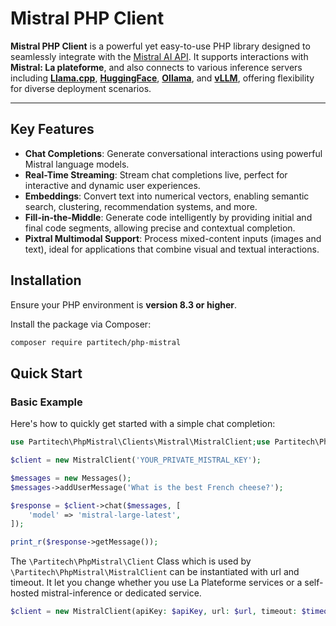 # Mistral PHP Client

**Mistral PHP Client** is a powerful yet easy-to-use PHP library designed to seamlessly integrate with the [Mistral AI API](https://docs.mistral.ai/api/). It supports interactions with **Mistral: La plateforme**, and also connects to various inference servers including 
[**Llama.cpp**](https://github.com/ggml-org/llama.cpp), [**HuggingFace**](https://huggingface.co/), [**Ollama**](https://ollama.com/), and [**vLLM**](https://github.com/vllm-project/vllm), offering flexibility for diverse deployment scenarios.

---

## Key Features

- **Chat Completions**: Generate conversational interactions using powerful Mistral language models.
- **Real-Time Streaming**: Stream chat completions live, perfect for interactive and dynamic user experiences.
- **Embeddings**: Convert text into numerical vectors, enabling semantic search, clustering, recommendation systems, and more.
- **Fill-in-the-Middle**: Generate code intelligently by providing initial and final code segments, allowing precise and contextual completion.
- **Pixtral Multimodal Support**: Process mixed-content inputs (images and text), ideal for applications that combine visual and textual interactions.

## Installation

Ensure your PHP environment is **version 8.3 or higher**.

Install the package via Composer:

```bash
composer require partitech/php-mistral
```

## Quick Start

### Basic Example

Here's how to quickly get started with a simple chat completion:

```php
use Partitech\PhpMistral\Clients\Mistral\MistralClient;use Partitech\PhpMistral\Messages;

$client = new MistralClient('YOUR_PRIVATE_MISTRAL_KEY');

$messages = new Messages();
$messages->addUserMessage('What is the best French cheese?');

$response = $client->chat($messages, [
    'model' => 'mistral-large-latest',
]);

print_r($response->getMessage());
```

The `\Partitech\PhpMistral\Client` Class which is used by `\Partitech\PhpMistral\MistralClient` can be instantiated with url and timeout. It let you change whether you use La Plateforme 
services or a self-hosted mistral-inference or dedicated service.
```php
$client = new MistralClient(apiKey: $apiKey, url: $url, timeout: $timeout);
```
